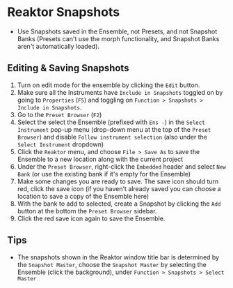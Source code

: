 # Reaktor Snapshots

- Use Snapshots saved in the Ensemble, not Presets, and not Snapshot Banks (Presets can't use the morph functionality, and Snapshot Banks aren't automatically loaded).

## Editing & Saving Snapshots

1. Turn on edit mode for the ensemble by clicking the `Edit` button.
2. Make sure all the Instruments have `Include in Snapshots` toggled on by going to `Properties` (`F5`) and toggling on `Function > Snapshots > Include in Snapshots`.
3. Go to the `Preset Browser` (`F2`)
4. Select the select the Ensemble (prefixed with `Ens -`) in the `Select Instrument` pop-up menu (drop-down menu at the top of the `Preset Browser`) and disable `Follow instrument selection` (also under the `Select Instrument` dropdown)
5. Click the `Reaktor` menu, and choose `File > Save As` to save the Ensemble to a new location along with the current project
6. Under the `Preset Browser`, right-click the `Embedded` header and select `New Bank` (or use the existing bank if it's empty for the Ensemble)
7. Make some changes you are ready to save. The save icon should turn red, click the save icon (if you haven't already saved you can choose a location to save a copy of the Ensemble here)
8. With the bank to add to selected, create a Snapshot by clicking the `Add` button at the bottom the `Preset Browser` sidebar.
9. Click the red save icon again to save the Ensemble.

## Tips

- The snapshots shown in the Reaktor window title bar is determined by the `Snapshot Master`, choose the `Snapshot Master` by selecting the Ensemble (click the background), under `Function > Snapshots > Select Master`
